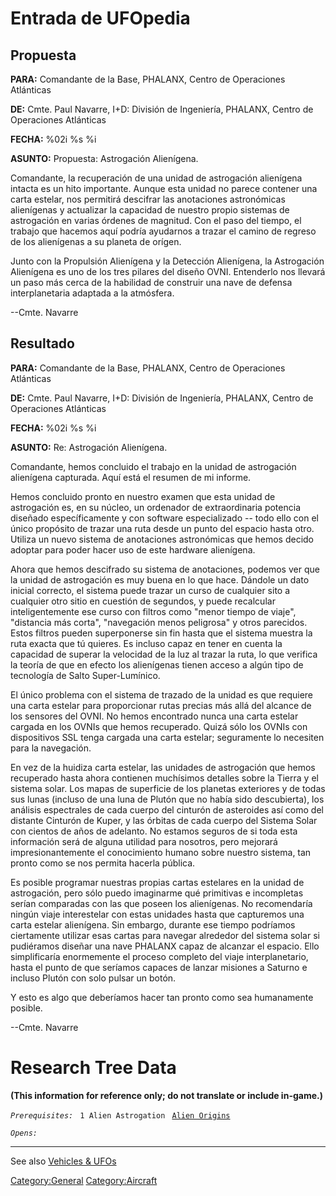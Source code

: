 # Entrada de UFOpedia

## Propuesta

**PARA:** Comandante de la Base, PHALANX, Centro de Operaciones
Atlánticas

**DE:** Cmte. Paul Navarre, I+D: División de Ingeniería, PHALANX, Centro
de Operaciones Atlánticas

**FECHA:** %02i %s %i

**ASUNTO:** Propuesta: Astrogación Alienígena.

Comandante, la recuperación de una unidad de astrogación alienígena
intacta es un hito importante. Aunque esta unidad no parece contener una
carta estelar, nos permitirá descifrar las anotaciones astronómicas
alienígenas y actualizar la capacidad de nuestro propio sistemas de
astrogación en varias órdenes de magnitud. Con el paso del tiempo, el
trabajo que hacemos aquí podría ayudarnos a trazar el camino de regreso
de los alienígenas a su planeta de orígen.

Junto con la Propulsión Alienígena y la Detección Alienígena, la
Astrogación Alienígena es uno de los tres pilares del diseño OVNI.
Entenderlo nos llevará un paso más cerca de la habilidad de construir
una nave de defensa interplanetaria adaptada a la atmósfera.

--Cmte. Navarre

## Resultado

**PARA:** Comandante de la Base, PHALANX, Centro de Operaciones
Atlánticas

**DE:** Cmte. Paul Navarre, I+D: División de Ingeniería, PHALANX, Centro
de Operaciones Atlánticas

**FECHA:** %02i %s %i

**ASUNTO:** Re: Astrogación Alienígena.

Comandante, hemos concluido el trabajo en la unidad de astrogación
alienígena capturada. Aquí está el resumen de mi informe.

Hemos concluido pronto en nuestro examen que esta unidad de astrogación
es, en su núcleo, un ordenador de extraordinaria potencia diseñado
específicamente y con software especializado -- todo ello con el único
propósito de trazar una ruta desde un punto del espacio hasta otro.
Utiliza un nuevo sistema de anotaciones astronómicas que hemos decido
adoptar para poder hacer uso de este hardware alienígena.

Ahora que hemos descifrado su sistema de anotaciones, podemos ver que la
unidad de astrogación es muy buena en lo que hace. Dándole un dato
inicial correcto, el sistema puede trazar un curso de cualquier sito a
cualquier otro sitio en cuestión de segundos, y puede recalcular
inteligentemente ese curso con filtros como "menor tiempo de viaje",
"distancia más corta", "navegación menos peligrosa" y otros parecidos.
Estos filtros pueden superponerse sin fin hasta que el sistema muestra
la ruta exacta que tú quieres. Es incluso capaz en tener en cuenta la
capacidad de superar la velocidad de la luz al trazar la ruta, lo que
verifica la teoría de que en efecto los alienígenas tienen acceso a
algún tipo de tecnología de Salto Super-Lumínico.

El único problema con el sistema de trazado de la unidad es que requiere
una carta estelar para proporcionar rutas precias más allá del alcance
de los sensores del OVNI. No hemos encontrado nunca una carta estelar
cargada en los OVNIs que hemos recuperado. Quizá sólo los OVNIs con
dispositivos SSL tenga cargada una carta estelar; seguramente lo
necesiten para la navegación.

En vez de la huidiza carta estelar, las unidades de astrogación que
hemos recuperado hasta ahora contienen muchísimos detalles sobre la
Tierra y el sistema solar. Los mapas de superficie de los planetas
exteriores y de todas sus lunas (incluso de una luna de Plutón que no
había sido descubierta), los análisis espectrales de cada cuerpo del
cinturón de asteroides así como del distante Cinturón de Kuper, y las
órbitas de cada cuerpo del Sistema Solar con cientos de años de
adelanto. No estamos seguros de si toda esta información será de alguna
utilidad para nosotros, pero mejorará impresionantemente el conocimiento
humano sobre nuestro sistema, tan pronto como se nos permita hacerla
pública.

Es posible programar nuestras propias cartas estelares en la unidad de
astrogación, pero sólo puedo imaginarme qué primitivas e incompletas
serían comparadas con las que poseen los alienígenas. No recomendaría
ningún viaje interestelar con estas unidades hasta que capturemos una
carta estelar alienígena. Sin embargo, durante ese tiempo podríamos
ciertamente utilizar esas cartas para navegar alrededor del sistema
solar si pudiéramos diseñar una nave PHALANX capaz de alcanzar el
espacio. Ello simplificaría enormemente el proceso completo del viaje
interplanetario, hasta el punto de que seríamos capaces de lanzar
misiones a Saturno e incluso Plutón con solo pulsar un botón.

Y esto es algo que deberíamos hacer tan pronto como sea humanamente
posible.

--Cmte. Navarre

# Research Tree Data

**(This information for reference only; do not translate or include
in-game.)**

*`Prerequisites:`*
` 1 Alien Astrogation`
` `[`Alien Origins`](Research/Alien_Origins "wikilink")

*`Opens:`*

------------------------------------------------------------------------

See also [Vehicles & UFOs](Vehicles_&_UFOs "wikilink")

[Category:General](Category:General "wikilink")
[Category:Aircraft](Category:Aircraft "wikilink")